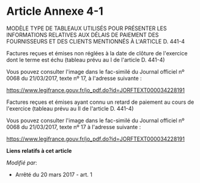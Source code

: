 # Article Annexe 4-1

MODÈLE TYPE DE TABLEAUX UTILISÉS POUR PRÉSENTER LES INFORMATIONS RELATIVES AUX DÉLAIS DE PAIEMENT DES FOURNISSEURS ET DES
CLIENTS MENTIONNÉS À L'ARTICLE D. 441-4

Factures reçues et émises non réglées à la date de clôture de l'exercice dont le terme est échu (tableau prévu au I de
l'article D. 441-4)

Vous pouvez consulter l'image dans le fac-similé du Journal officiel nº 0068 du 21/03/2017, texte nº 17, à l'adresse
suivante :

https://www.legifrance.gouv.fr/jo_pdf.do?id=JORFTEXT000034228191

Factures reçues et émises ayant connu un retard de paiement au cours de l'exercice (tableau prévu au II de l'article D.
441-4)

Vous pouvez consulter l'image dans le fac-similé du Journal officiel nº 0068 du 21/03/2017, texte nº 17 à l'adresse
suivante :

https://www.legifrance.gouv.fr/jo_pdf.do?id=JORFTEXT000034228191

**Liens relatifs à cet article**

_Modifié par_:

  - Arrêté du 20 mars 2017 - art. 1
